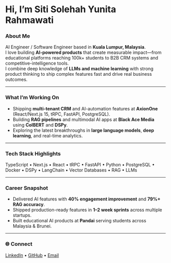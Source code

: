 # Hi, I’m Siti Solehah Yunita Rahmawati

###  About Me
AI Engineer / Software Engineer based in **Kuala Lumpur, Malaysia**.  
I love building **AI-powered products** that create measurable impact—from educational platforms reaching 100k+ students to B2B CRM systems and competitive-intelligence tools.  
I combine deep knowledge of **LLMs and machine learning** with strong product thinking to ship complex features fast and drive real business outcomes.

---

###  What I’m Working On
- Shipping **multi-tenant CRM** and AI-automation features at **AxionOne** (React/Next.js 15, tRPC, FastAPI, PostgreSQL).
- Building **RAG pipelines** and multimodal AI apps at **Black Ace Media** using **ColBERT** and **DSPy**.
- Exploring the latest breakthroughs in **large language models**, **deep learning**, and real-time analytics.

---

###  Tech Stack Highlights
TypeScript • Next.js • React • tRPC • FastAPI • Python • PostgreSQL • Docker • DSPy • LangChain • Vector Databases • RAG • LLMs

---

###  Career Snapshot
- Delivered AI features with **40% engagement improvement** and **79%+ RAG accuracy**.
- Shipped production-ready features in **1–2 week sprints** across multiple startups.
- Built educational AI products at **Pandai** serving students across Malaysia & Brunei.

---

### 🌐 Connect
[LinkedIn](https://www.linkedin.com/in/sitisolehahyunita/) • [GitHub](https://github.com/sitisholehahyr) • [Email](mailto:nitapradita4@gmail.com)
